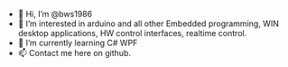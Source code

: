 - 👋 Hi, I’m @bws1986
- 👀 I’m interested in arduino and all other Embedded programming, WIN desktop applications, HW control interfaces, realtime control.
- 🌱 I’m currently learning C# WPF
- 📫 Contact me here on github.

<!---
bws1986/bws1986 is a ✨ special ✨ repository because its `README.md` (this file) appears on your GitHub profile.
You can click the Preview link to take a look at your changes.
--->
